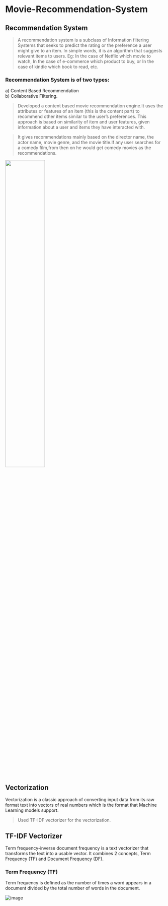 # Movie-Recommendation-System

## Recommendation System <br/>

>A recommendation system is a subclass of Information filtering Systems that seeks to predict the rating or the preference a user might give to an item. In simple words,  it is an algorithm that suggests relevant items to users. Eg: In the case of Netflix which movie to watch, In the case of e-commerce which product to buy, or In the    case of kindle which book to read, etc.

### Recommendation System is of two types: <br/>

a) Content Based Recommendation <br/>
b) Collaborative Filtering.

> Developed a content based movie recommendation engine.It uses the attributes or features of an item  (this is the content part) to recommend other items similar to the user’s preferences. This approach is based on similarity of item and user features,  given information about a user and items they have interacted with.

> It gives recommendations mainly based on the director name, the actor name, movie genre, and the movie title.If any user searches for a comedy film,from then on he would get comedy movies as the recommendations.

<img src="https://user-images.githubusercontent.com/69798079/216786215-46930db9-9cba-4d69-9e30-28f83f10e911.png" width="50%" height="50%">

## Vectorization <br/>
Vectorization is a classic approach of converting input data from its raw format text into vectors of real numbers which is the format that Machine Learning models support. 
> Used TF-IDF vectorizer for the vectorization. <br/>

## TF-IDF Vectorizer  <br/>
Term frequency-inverse document frequency is a text vectorizer that transforms the text into a usable vector. It combines 2 concepts, Term Frequency (TF) and Document Frequency (DF).

### Term Frequency (TF) <br/>
Term frequency is defined as the number of times a word appears in a document divided by the total number of words in the document.  <br/>

![image](https://user-images.githubusercontent.com/69798079/216804615-5a0d040e-cef4-4e56-9545-c81d66f224ed.png)
